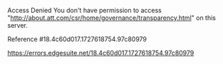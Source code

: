 Access Denied
You don't have permission to access "http://about.att.com/csr/home/governance/transparency.html" on this server.

Reference #18.4c60d017.1727618754.97c80979

https://errors.edgesuite.net/18.4c60d017.1727618754.97c80979